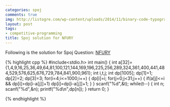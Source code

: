 ```yaml
---
categories: spoj
comments: true
img: http://listogre.com/wp-content/uploads/2014/11/binary-code-typography-hd-wallpaper-1920x1080-2619-672x372.png
layout: post
tags:
- competitive-programming
title: Spoj solution for NFURY
---
```


Following is the solution for Spoj Question: [NFURY](http://www.spoj.com/problems/NFURY/)

{% highlight cpp %}
#include<stdio.h>
int main()
{
	int a[32]={1,4,9,16,25,36,49,64,81,100,121,144,169,196,225,256,289,324,361,400,441,484,529,576,625,676,729,784,841,900,961};
	int i,t,j;
	int dp[1005];
	dp[1]=1;
	dp[2]=2;
	dp[3]=3;
	for(i=4;i<=1000;i++)
	{
		dp[i]=i;
		for(j=0;j<31;j++)
		{
			if(a[j]<=i && dp[i]>dp[i-a[j]]+1)
				dp[i]=dp[i-a[j]]+1;
		}
	}
	scanf("%d",&t);
	while(t--)
	{
		int n;
		scanf("%d",&n);
		printf("%d\n",dp[n]);
	}
	return 0;
}

{% endhighlight %}